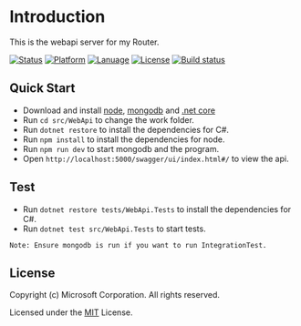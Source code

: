 
# Introduction
This is the webapi server for my Router.

[![Status](https://img.shields.io/badge/Status-WIP-yellow.svg)]()
[![Platform](https://img.shields.io/badge/Platform-.Net%20Core-blue.svg)](https://www.microsoft.com/net/core)
[![Lanuage](https://img.shields.io/badge/Language-C%23-brightgreen.svg)](https://www.microsoft.com/net/tutorials/csharp/getting-started)
[![License](https://poser.pugx.org/badges/poser/license.svg)](LICENSE) 
[![Build status](https://ci.appveyor.com/api/projects/status/6ishyo97cu16v9ys?svg=true)](https://ci.appveyor.com/project/youngytj/webapi)  

## Quick Start
* Download and install [node](https://nodejs.org/en/), [mongodb](https://www.mongodb.com/download-center?jmp=nav#community) and [.net core](https://www.microsoft.com/net/core)
* Run `cd src/WebApi` to change the work folder.
* Run `dotnet restore` to install the dependencies for C#.
* Run `npm install` to install the dependencies for node.
* Run `npm run dev` to start mongodb and the program.
* Open `http://localhost:5000/swagger/ui/index.html#/` to view the api.

## Test
* Run `dotnet restore tests/WebApi.Tests` to install the dependencies for C#.
* Run `dotnet test src/WebApi.Tests` to start tests.  
```
Note: Ensure mongodb is run if you want to run IntegrationTest.
```

## License

Copyright (c) Microsoft Corporation. All rights reserved.

Licensed under the [MIT](LICENSE) License.
